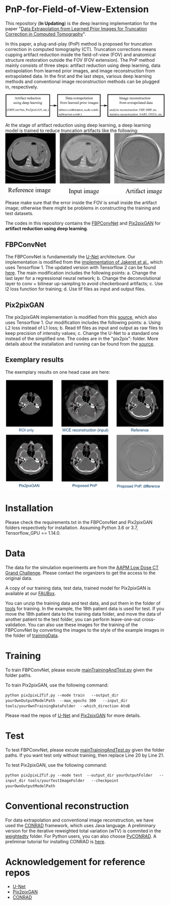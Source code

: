# PnP-for-Field-of-View-Extension

This repository (**In Updating**) is the deep learning implementation for the paper "[Data Extrapolation from Learned Prior Images for Truncation Correction in Computed Tomography](https://ieeexplore.ieee.org/document/9400411)". 

In this paper, a plug-and-play (PnP) method is proposed for truncation correction in computed tomography (CT). Truncation corrections means cupping artifact reduction inside the field-of-view (FOV) and anatomical structure restoration outside the FOV (FOV extension). The PnP method mainly consists of three steps: artifact reduction using deep learning,
data extrapolation from learned prior images, and image reconstruction from extrapolated data. In the first and the last steps, various deep learning methods and conventional image reconstruction methods can be plugged in, respectively.


![pipeline](https://github.com/YixingHuang/PnP-for-Field-of-View-Extension/blob/main/DescriptionImages/pipeline.png)

At the stage of artifact reduction using deep learning, a deep learning model is trained to reduce truncation artifacts like the following:
![example](https://github.com/YixingHuang/PnP-for-Field-of-View-Extension/blob/main/DescriptionImages/Example.png)

Please make sure that the error inside the FOV is small inside the artifact image; otherwise there might be problems in constructing the training and test datasets.

The codes in this repository contains the [FBPConvNet](https://ieeexplore.ieee.org/document/7949028) and [Pix2pixGAN](https://arxiv.org/abs/1611.07004) for **artifact reduction using deep learning**.

## FBPConvNet
The FBPConvNet is fundamentally the [U-Net](https://arxiv.org/abs/1505.04597) architecture. Our implementation is modified from the [implementation of Jakeret et al.](https://github.com/jakeret/tf_unet), which uses Tensorflow 1. The updated version with Tensorflow 2 can be found [here](https://github.com/jakeret/unet). The main modification includes the following points: a. Change the last layer for a regressional neural network; b. Change the deconvolutional layer to conv + bilinear up-sampling to avoid checkerboard artifacts; c. Use l2 loss function for training; d. Use tif files as input and output files.

## Pix2pixGAN
The pix2pixGAN implementation is modified from this [source](https://github.com/affinelayer/pix2pix-tensorflow), which also uses Tensorflow 1. Our modification includes the following points: a. Using L2 loss instead of L1 loss; b. Read tif files as input and output as raw files to keep precision of intensity values; c. Change the U-Net to a standard one instead of the simplified one. The codes are in the "pix2pix": folder. More details about the installation and running can be found from the [source](https://github.com/affinelayer/pix2pix-tensorflow).

## Exemplary results

The exemplary results on one head case are here:

![Result](https://github.com/YixingHuang/PnP-for-Field-of-View-Extension/blob/main/DescriptionImages/HeadExample.PNG)

# Installation
Please check the requirements.txt in the FBPConvNet and Pix2pixGAN folders respectively for installation. Assuming Python 3.6 or 3.7, Tensorflow_GPU == 1.14.0.

# Data
The data for the simulation experiments are from the [AAPM Low Dose CT Grand Challenge](https://www.aapm.org/grandchallenge/lowdosect/#). Please contact the organizers to get the access to the original data.

A copy of our training data, test data, trained model for Pix2pixGAN is available at our [FAUBox](https://faubox.rrze.uni-erlangen.de/public?folderID=MkM3MjFVWHJxdDN5Ym9BOG50Ujlw). 

You can unzip the training data and test data, and put them in the folder of [tools](https://github.com/YixingHuang/PnP-for-Field-of-View-Extension/blob/main/Pix2pixGAN/tools/) for training. In the example, the 18th patient data is used for test. If you move the 18th patient data to the training data folder, and move the data of another patient to the test folder, you can perform leave-one-out cross-validation. You can also use these images for the training of the FBPConvNet by converting the images to the style of the example images in the folder of [trainingData](https://github.com/YixingHuang/PnP-for-Field-of-View-Extension/blob/main/FBPConvNet/trainingData/).

# Training
 
 To train FBPConvNet, please excute [mainTrainingAndTest.py](https://github.com/YixingHuang/PnP-for-Field-of-View-Extension/blob/main/FBPConvNet/tf_unet/) given the folder paths.
 
 To train Pix2pixGAN, use the following command:
 
 `python pix2pixL2Tif.py --mode train   --output_dir yourOwnOutputModelPath  --max_epochs 300   --input_dir tools/yourOwnTrainingDataFolder  --which_direction AtoB `

Please read the repos of [U-Net](https://github.com/jakeret/tf_unet) and [Pix2pixGAN](https://github.com/affinelayer/pix2pix-tensorflow) for more details.

# Test

To test FBPConvNet, please excute [mainTrainingAndTest.py](https://github.com/YixingHuang/PnP-for-Field-of-View-Extension/blob/main/FBPConvNet/tf_unet/) given the folder paths. If you want test only without training, then replace Line 20 by Line 21.
 
 To test Pix2pixGAN, use the following command:
 
 `python pix2pixL2Tif.py --mode test  --output_dir yourOutputFolder   --input_dir tools/yourTestImageFolder   --checkpoint yourOwnOutputModelPath `
 
 # Conventional reconstruction
 
 For data extrapolation and conventional image reconstruction, we have used the [CONRAD](https://github.com/akmaier/CONRAD) framework, which uses Java language. A preliminary version for the iterative reweighted total variation (wTV) is commited in the [weightedtv](https://github.com/akmaier/CONRAD/tree/master/src/edu/stanford/rsl/tutorial/weightedtv) folder. For Python users, you can also choose [PyCONRAD](https://github.com/theHamsta/pyconrad). A preliminar tutorial for installing CONRAD is [here](https://www5.cs.fau.de/conrad/tutorials/index.html).
 
# Acknowledgement for reference repos
 - [U-Net](https://github.com/jakeret/tf_unet)
 - [Pix2pixGAN](https://github.com/affinelayer/pix2pix-tensorflow)
 - [CONRAD](https://github.com/akmaier/CONRAD)
